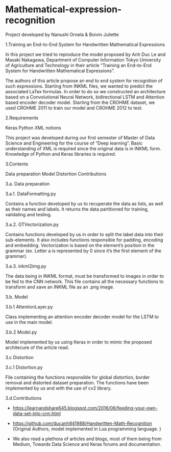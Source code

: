 # Mathematical-expression-recognition

Project developed by Nanushi Ornela & Boivin Juliette

1.Training an End-to-End System for Handwritten Mathematical Expressions

In this project we tried to reproduce the model proposed by Anh Duc Le and Masaki Nakagawa, Department of Computer Information Tokyo University of Agriculture and Technology in their article “Training an End-to-End System for Handwritten Mathematical Expressions”.

The authors of this article propose an end to end system for recognition of such expressions. Starting from INKML files, we wanted to predict the associated LaTex formulas. In order to do so we constructed an architecture based on a Convolutional Neural Network, bidirectional LSTM and Attention based encoder decoder model. Starting from the CROHME dataset, we used CROHME 2011 to train our model and CROHME 2012 to test. 

2.Requirements

Keras
Python 
XML notions

This project was developed during our first semester of Master of Data Science and Engineering for the course of “Deep learning”. 
Basic understanding of XML is required since the original data is in INKML form. 
Knowledge of Python and Keras libraries is required. 

3.Contents

Data preparation
Model 
Distortion
Contributions 

3.a. Data preparation

3.a.1. DataFormatting.py

Contains a function developed by us to recuperate the data as lists, as well as their names and labels. It returns the data partitioned for training, validating and testing. 

3.a.2. GTVectorization.py

Contains functions developed by us in order to split the label data into their sub-elements. It also includes functions responsible for padding, encoding and embedding. Vectorization is based on the element’s position in the grammar 
(ex. Letter a is represented by 0 since it’s the first element of the grammar).

3.a.3. inkml2img.py

The data being in INKML format, must be transformed to images in order to be fed to the CNN network. This file contains all the necessary functions to transform and save an INKML file as an .png image. 

3.b. Model 

3.b.1 AttentionLayer.py 

Class implementing an attention encoder decoder model for the LSTM to use in the main model. 

3.b.2 Model.py 

Model implemented by us using Keras in order to mimic the proposed architecure of the article read. 

3.c Distortion

3.c.1 Distortion.py

File containing the functions responsible for global distortion, border removal and distorted dataset preparation. The functions have been implemented by us and with the use of cv2 library. 

3.d.Contributions 

- https://learnandshare645.blogspot.com/2016/06/feeding-your-own-data-set-into-cnn.html
 
- https://github.com/ducanh841988/Handwritten-Math-Recognition
(Original Authors, model implemented in Lua programming language. )

- We also read a plethora of articles and blogs, most of them being from Medium, Towards Data Science and Keras forums and documentation.


